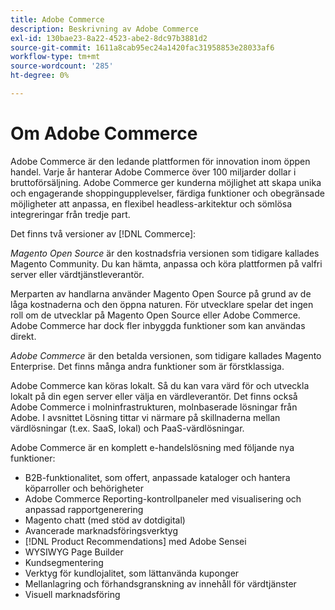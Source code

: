 ```yaml
---
title: Adobe Commerce
description: Beskrivning av Adobe Commerce
exl-id: 130bae23-8a22-4523-abe2-8dc97b3881d2
source-git-commit: 1611a8cab95ec24a1420fac31958853e28033af6
workflow-type: tm+mt
source-wordcount: '285'
ht-degree: 0%

---
```


# Om Adobe Commerce

Adobe Commerce är den ledande plattformen för innovation inom öppen handel. Varje år hanterar Adobe Commerce över 100 miljarder dollar i bruttoförsäljning. Adobe Commerce ger kunderna möjlighet att skapa unika och engagerande shoppingupplevelser, färdiga funktioner och obegränsade möjligheter att anpassa, en flexibel headless-arkitektur och sömlösa integreringar från tredje part.

Det finns två versioner av [!DNL Commerce]:

_Magento Open Source_ är den kostnadsfria versionen som tidigare kallades Magento Community. Du kan hämta, anpassa och köra plattformen på valfri server eller värdtjänstleverantör.

Merparten av handlarna använder Magento Open Source på grund av de låga kostnaderna och den öppna naturen. För utvecklare spelar det ingen roll om de utvecklar på Magento Open Source eller Adobe Commerce. Adobe Commerce har dock fler inbyggda funktioner som kan användas direkt.

_Adobe Commerce_ är den betalda versionen, som tidigare kallades Magento Enterprise. Det finns många andra funktioner som är förstklassiga.

Adobe Commerce kan köras lokalt. Så du kan vara värd för och utveckla lokalt på din egen server eller välja en värdleverantör. Det finns också Adobe Commerce i molninfrastrukturen, molnbaserade lösningar från Adobe. I avsnittet Lösning tittar vi närmare på skillnaderna mellan värdlösningar (t.ex. SaaS, lokal) och PaaS-värdlösningar.

Adobe Commerce är en komplett e-handelslösning med följande nya funktioner:

- B2B-funktionalitet, som offert, anpassade kataloger och hantera köparroller och behörigheter
- Adobe Commerce Reporting-kontrollpaneler med visualisering och anpassad rapportgenerering
- Magento chatt (med stöd av dotdigital)
- Avancerade marknadsföringsverktyg
- [!DNL Product Recommendations] med Adobe Sensei
- WYSIWYG Page Builder
- Kundsegmentering
- Verktyg för kundlojalitet, som lättanvända kuponger
- Mellanlagring och förhandsgranskning av innehåll för värdtjänster
- Visuell marknadsföring
